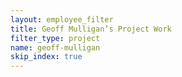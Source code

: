 ```yaml
---
layout: employee_filter
title: Geoff Mulligan’s Project Work
filter_type: project
name: geoff-mulligan
skip_index: true
---
```


